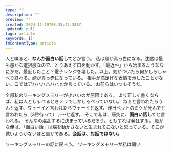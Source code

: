 ```yaml
---
type: ""
description: ""
preview: ""
created: 2024-11-19T08:35:47.381Z
updated: null
tags: article
keywords: []
fmContentType: article
---
```

人と喋ると、**なんか面白い話して**とか言う。
私は頭が真っ白になる。沈黙は最も愚かな選択肢なので、とりあえず口を動かす。「最近～」から始まるようななにかだ。最近したこと？電子レンジを壊した。以上。気がついたら何かしらしゃべり終わる。顔が真っ赤になっている。
相手が満足げな表情を示したことがない。口ではアハハハハハハとか言っている。
お前らはいつもそうだ。

全部私のワーキングメモリーが小さいのが原因である。
より正しく書くならば、私は人としゃべるときノリでしかしゃべっていない。
ねぇと言われたらうんと返す、ウェーイと言われたらウェーイと返す、昨日ペットのミケが死んでと言われたら（3秒待って）ァ〜と返す。
そこで私は、唐突に、**面白い話して**と言われる。
そんなの混乱するに決まっているだろう。ともすれば発狂する。
愚かな俺は、「面白い話」は脳を動かさないと生まれてこないと思っている。そこが救いようがないほど愚かである。**会話は、対話ではない。**

<!--  
私の話が面白くない話はどうでも良い。面白くないのだから。
面白い話をしよう。【笑いたい時に見るべきブログ🤣🤣🤣】俺が奇跡を起こす　笑える　喜色満面　大爆笑　抱腹絶倒　お腹痛いぐらい笑った　腹筋崩壊　ハプニング　【過去一笑った】　冷笑歓迎　【草】　大草原　むしろ笑えない　ワロタ　藁
  -->

ワーキングメモリーの話に戻ろう。
ワーキングメモリーが私は弱い

